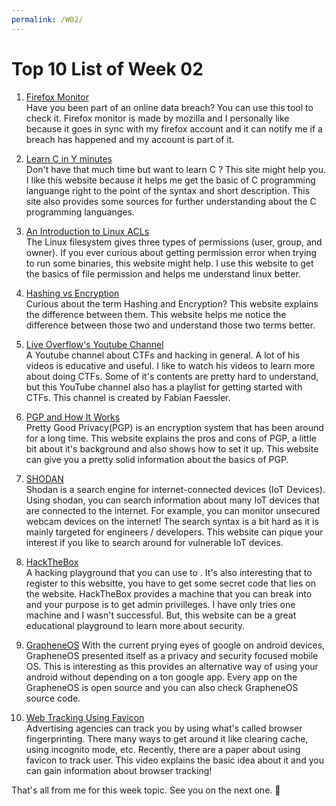 ```yaml
---
permalink: /W02/
---
```


# Top 10 List of Week 02

1. [Firefox Monitor](https://monitor.firefox.com/)  
    Have you been part of an online data breach? You can use this tool to check it. Firefox monitor is made by mozilla and I personally like because it goes in sync with my firefox account and it can notify me if a breach has happened and my account is part of it. 

2. [Learn C in Y minutes](https://learnxinyminutes.com/docs/c/)  
    Don't have that much time but want to learn C ? This site might help you. I like this website because it helps me get the basic of C programming languange right to the point of the syntax and short description. This site also provides some sources for further understanding about the C programming languanges.

3. [An Introduction to Linux ACLs](https://www.redhat.com/sysadmin/linux-access-control-lists)  
    The Linux filesystem gives three types of permissions (user, group, and owner). If you ever curious about getting permission error when trying to run some binaries, this website might help. I use this website to get the basics of file permission and helps me understand linux better.

4. [Hashing vs Encryption](https://gcn.com/articles/2013/12/02/hashing-vs-encryption.aspx)  
    Curious about the term Hashing and Encryption? This website explains the difference between them. This website helps me notice the difference between those two and understand those two terms better.

5. [Live Overflow's Youtube Channel](https://www.youtube.com/channel/UClcE-kVhqyiHCcjYwcpfj9w)  
    A Youtube channel about CTFs and hacking in general. A lot of his videos is educative and useful. I like to watch his videos to learn more about doing CTFs. Some of it's contents are pretty hard to understand, but this YouTube channel also has a playlist for getting started with CTFs. This channel is created by Fabian Faessler.

6. [PGP and How It Works](https://www.varonis.com/blog/pgp-encryption/)  
    Pretty Good Privacy(PGP) is an encryption system that has been around for a long time. This website explains the pros and cons of PGP, a little bit about it's background and also shows how to set it up. This website can give you a pretty solid information about the basics of PGP.

7. [SHODAN](https://www.shodan.io/)  
    Shodan is a search engine for internet-connected devices (IoT Devices). Using shodan, you can search information about many IoT devices that are connected to the internet. For example, you can monitor unsecured webcam devices on the internet! The search syntax is a bit hard as it is mainly targeted for engineers / developers. This website can pique your interest if you like to search around for vulnerable IoT devices.

8. [HackTheBox](https://www.hackthebox.eu/)  
    A hacking playground that you can use to . It's also interesting that to register to this websitte, you have to get some secret code that lies on the website. HackTheBox provides a machine that you can break into and your purpose is to get admin privilleges. I have only tries one machine and I wasn't successful. But, this website can be a great educational playground to learn more about security.

9. [GrapheneOS](https://grapheneos.org/)
    With the current prying eyes of google on android devices, GrapheneOS presented itself as a privacy and security focused mobile OS. This is interesting as this provides an alternative way of using your android without depending on a ton google app. Every app on the GrapheneOS is open source and you can also check GrapheneOS source code. 

10. [Web Tracking Using Favicon](https://www.youtube.com/watch?v=LDgvr4xpjn4)  
    Advertising agencies can track you by using what's called browser fingerprinting. There many ways to get around it like clearing cache, using incognito mode, etc. Recently, there are a paper about using favicon to track user. This video explains the basic idea about it and you can gain information about browser tracking! 

That's all from me for this week topic. See you on the next one. 👋
